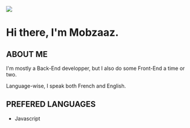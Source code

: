 <img align="center" src="https://github.com/Mobzaaz/Mobzaaz/blob/main/githubBanniere.png"/>

# Hi there, I'm Mobzaaz.

## ABOUT ME

I'm mostly a Back-End developper, but I also do some Front-End a time or two.

Language-wise, I speak both French and English.

## PREFERED LANGUAGES

<ul>
  <li>Javascript</li>
</ul>

